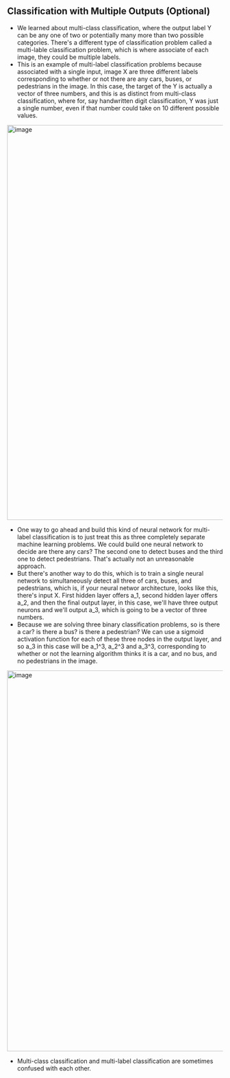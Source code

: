 ## Classification with Multiple Outputs (Optional)

- We learned about multi-class classification, where the output label Y can be any one of two or potentially many more than two possible categories. There's a different type of classification problem called a multi-lable classification problem, which is where associate of each image, they could be multiple labels.
- This is an example of multi-label classification problems because associated with a single input, image X are three different labels corresponding to whether or not there are any cars, buses, or pedestrians in the image. In this case, the target of the Y is actually a vector of three numbers, and this is as distinct from multi-class classification, where for, say handwritten digit classification, Y was just a single number, even if that number could take on 10 different possible values.

<img width="1902" height="921" alt="image" src="https://github.com/user-attachments/assets/90c5b58d-683a-4a60-92c9-88e31ecccae4" />

- One way to go ahead and build this kind of neural network for multi-label classification is to just treat this as three completely separate machine learning problems. We could build one neural network to decide are there any cars? The second one to detect buses and the third one to detect pedestrians. That's actually not an unreasonable approach.
- But there's another way to do this, which is to train a single neural network to simultaneously detect all three of cars, buses, and pedestrians, which is, if your neural networ architecture, looks like this, there's input X. First hidden layer offers a_1, second hidden layer offers a_2, and then the final output layer, in this case, we'll have three output neurons and we'll output a_3, which is going to be a vector of three numbers.
- Because we are solving three binary classification problems, so is there a car? is there a bus? is there a pedestrian? We can use a sigmoid activation function for each of these three nodes in the output layer, and so a_3 in this case will be a_1^3, a_2^3 and a_3^3, corresponding to whether or not the learning algorithm thinks it is a car, and no bus, and no pedestrians in the image.

<img width="1906" height="888" alt="image" src="https://github.com/user-attachments/assets/99b6ac43-8b3b-4293-a17c-32fb428b3696" />

- Multi-class classification and multi-label classification are sometimes confused with each other. 

